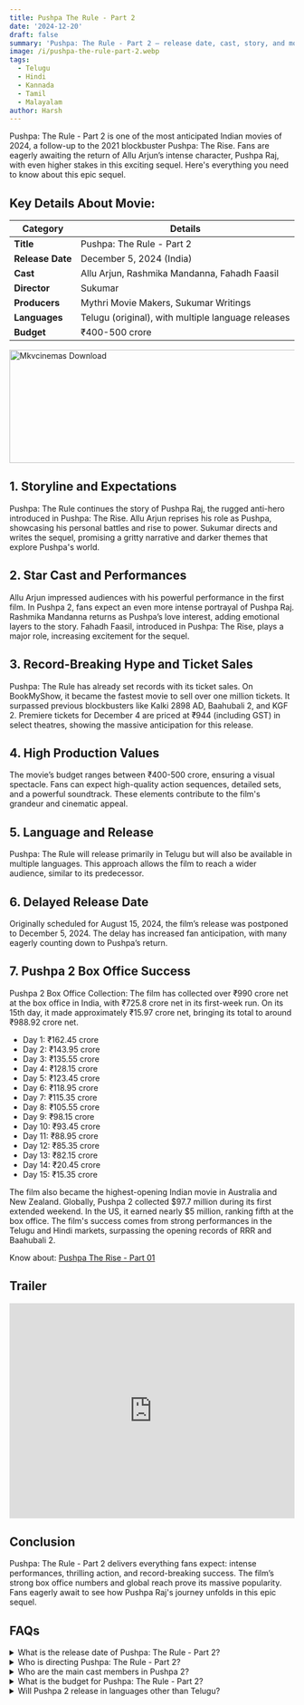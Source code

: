```yaml
---
title: Pushpa The Rule - Part 2
date: '2024-12-20'
draft: false
summary: 'Pushpa: The Rule - Part 2 – release date, cast, story, and more. Discover what fans can expect from this epic sequel'
image: /i/pushpa-the-rule-part-2.webp
tags:
  - Telugu
  - Hindi
  - Kannada
  - Tamil
  - Malayalam
author: Harsh
---
```


Pushpa: The Rule - Part 2 is one of the most anticipated Indian movies of 2024, a follow-up to the 2021 blockbuster Pushpa: The Rise. Fans are eagerly awaiting the return of Allu Arjun’s intense character, Pushpa Raj, with even higher stakes in this exciting sequel. Here's everything you need to know about this epic sequel.

## Key Details About Movie:

| **Category**     | **Details**                                        |
| ---------------- | -------------------------------------------------- |
| **Title**        | Pushpa: The Rule - Part 2                          |
| **Release Date** | December 5, 2024 (India)                           |
| **Cast**         | Allu Arjun, Rashmika Mandanna, Fahadh Faasil       |
| **Director**     | Sukumar                                            |
| **Producers**    | Mythri Movie Makers, Sukumar Writings              |
| **Languages**    | Telugu (original), with multiple language releases |
| **Budget**       | ₹400-500 crore                                     |

<a href="https://mkvcinemas.buzz/bookmarks-list">
  <img src="/mkvcinemas-btn.webp" alt="Mkvcinemas Download" width="600" height="200" loading="lazy">
</a>

## 1. Storyline and Expectations

Pushpa: The Rule continues the story of Pushpa Raj, the rugged anti-hero introduced in Pushpa: The Rise. Allu Arjun reprises his role as Pushpa, showcasing his personal battles and rise to power. Sukumar directs and writes the sequel, promising a gritty narrative and darker themes that explore Pushpa's world.

## 2. Star Cast and Performances

Allu Arjun impressed audiences with his powerful performance in the first film. In Pushpa 2, fans expect an even more intense portrayal of Pushpa Raj. Rashmika Mandanna returns as Pushpa’s love interest, adding emotional layers to the story. Fahadh Faasil, introduced in Pushpa: The Rise, plays a major role, increasing excitement for the sequel.

## 3. Record-Breaking Hype and Ticket Sales

Pushpa: The Rule has already set records with its ticket sales. On BookMyShow, it became the fastest movie to sell over one million tickets. It surpassed previous blockbusters like Kalki 2898 AD, Baahubali 2, and KGF 2. Premiere tickets for December 4 are priced at ₹944 (including GST) in select theatres, showing the massive anticipation for this release.

## 4. High Production Values

The movie’s budget ranges between ₹400-500 crore, ensuring a visual spectacle. Fans can expect high-quality action sequences, detailed sets, and a powerful soundtrack. These elements contribute to the film's grandeur and cinematic appeal.

## 5. Language and Release

Pushpa: The Rule will release primarily in Telugu but will also be available in multiple languages. This approach allows the film to reach a wider audience, similar to its predecessor.

## 6. Delayed Release Date

Originally scheduled for August 15, 2024, the film’s release was postponed to December 5, 2024. The delay has increased fan anticipation, with many eagerly counting down to Pushpa’s return.

## 7. Pushpa 2 Box Office Success

Pushpa 2 Box Office Collection: The film has collected over ₹990 crore net at the box office in India, with ₹725.8 crore net in its first-week run. On its 15th day, it made approximately ₹15.97 crore net, bringing its total to around ₹988.92 crore net.

- Day 1: ₹162.45 crore
- Day 2: ₹143.95 crore
- Day 3: ₹135.55 crore
- Day 4: ₹128.15 crore
- Day 5: ₹123.45 crore
- Day 6: ₹118.95 crore
- Day 7: ₹115.35 crore
- Day 8: ₹105.55 crore
- Day 9: ₹98.15 crore
- Day 10: ₹93.45 crore
- Day 11: ₹88.95 crore
- Day 12: ₹85.35 crore
- Day 13: ₹82.15 crore
- Day 14: ₹20.45 crore
- Day 15: ₹15.35 crore

The film also became the highest-opening Indian movie in Australia and New Zealand. Globally, Pushpa 2 collected $97.7 million during its first extended weekend. In the US, it earned nearly $5 million, ranking fifth at the box office. The film's success comes from strong performances in the Telugu and Hindi markets, surpassing the opening records of RRR and Baahubali 2.

Know about: [Pushpa The Rise - Part 01](https://mkvcinemas.buzz/pushpa-the-rise-part-01)

## Trailer

<iframe width="100%" height="380" src="https://www.youtube.com/embed/wboGYls1Bns" title={title} frameborder="0" allow="accelerometer; autoplay; clipboard-write; encrypted-media; gyroscope; picture-in-picture; web-share" referrerpolicy="strict-origin-when-cross-origin" allowfullscreen loading="lazy"></iframe>

## Conclusion

Pushpa: The Rule - Part 2 delivers everything fans expect: intense performances, thrilling action, and record-breaking success. The film’s strong box office numbers and global reach prove its massive popularity. Fans eagerly await to see how Pushpa Raj's journey unfolds in this epic sequel.

## FAQs

<details>
  <summary>What is the release date of Pushpa: The Rule - Part 2?</summary>
  <p>The movie is set to release on December 5, 2024, in India.</p>
</details>

<details>
  <summary>Who is directing Pushpa: The Rule - Part 2?</summary>
  <p>The movie is directed by Sukumar, who also directed Pushpa: The Rise.</p>
</details>

<details>
  <summary>Who are the main cast members in Pushpa 2?</summary>
  <p>The main cast includes Allu Arjun, Rashmika Mandanna, and Fahadh Faasil.</p>
</details>

<details>
  <summary>What is the budget for Pushpa: The Rule - Part 2?</summary>
  <p>The movie has a budget of approximately ₹400-500 crore.</p>
</details>

<details>
  <summary>Will Pushpa 2 release in languages other than Telugu?</summary>
  <p>Yes, Pushpa: The Rule - Part 2 will be released in multiple languages for a wider audience.</p>
</details>
